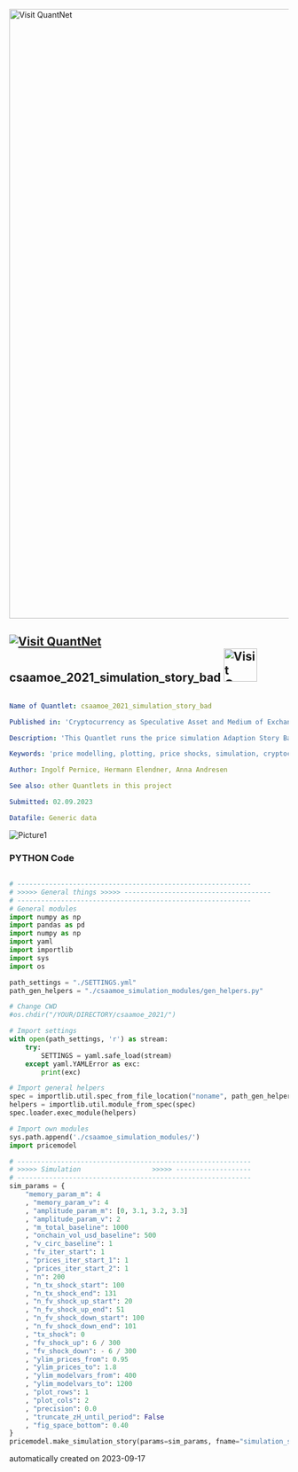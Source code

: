 [<img src="https://github.com/QuantLet/Styleguide-and-FAQ/blob/master/pictures/banner.png" width="1100" alt="Visit QuantNet">](http://quantlet.de/)

## [<img src="https://github.com/QuantLet/Styleguide-and-FAQ/blob/master/pictures/qloqo.png" alt="Visit QuantNet">](http://quantlet.de/) **csaamoe_2021_simulation_story_bad** [<img src="https://github.com/QuantLet/Styleguide-and-FAQ/blob/master/pictures/QN2.png" width="60" alt="Visit QuantNet 2.0">](http://quantlet.de/)

```yaml

Name of Quantlet: csaamoe_2021_simulation_story_bad

Published in: 'Cryptocurrency as Speculative Asset and Medium of Exchange (Pernice et al., 2021)'

Description: 'This Quantlet runs the price simulation Adaption Story Bad described in the paper. Simulations are triggered with respect to shocks in the fundamental value. Additional simulations show the influence of the models parameters. To run this script, please clone the public repository from https://github.com/trudi-group/csaamoe_simulation_modules into the directory of this Quantlet.'

Keywords: 'price modelling, plotting, price shocks, simulation, cryptocurrency'

Author: Ingolf Pernice, Hermann Elendner, Anna Andresen

See also: other Quantlets in this project

Submitted: 02.09.2023

Datafile: Generic data

```

![Picture1](simulation_story_bad.png)

### PYTHON Code
```python

# -----------------------------------------------------------
# >>>>> General things >>>>> -------------------------------------
# -----------------------------------------------------------
# General modules
import numpy as np
import pandas as pd
import numpy as np
import yaml
import importlib
import sys
import os

path_settings = "./SETTINGS.yml"
path_gen_helpers = "./csaamoe_simulation_modules/gen_helpers.py"

# Change CWD
#os.chdir("/YOUR/DIRECTORY/csaamoe_2021/")

# Import settings
with open(path_settings, 'r') as stream:
    try:
        SETTINGS = yaml.safe_load(stream)
    except yaml.YAMLError as exc:
        print(exc)

# Import general helpers
spec = importlib.util.spec_from_file_location("noname", path_gen_helpers)
helpers = importlib.util.module_from_spec(spec)
spec.loader.exec_module(helpers)

# Import own modules
sys.path.append('./csaamoe_simulation_modules/')
import pricemodel

# -----------------------------------------------------------
# >>>>> Simulation                  >>>>> -------------------
# -----------------------------------------------------------
sim_params = {
    "memory_param_m": 4
    , "memory_param_v": 4
    , "amplitude_param_m": [0, 3.1, 3.2, 3.3]
    , "amplitude_param_v": 2
    , "m_total_baseline": 1000
    , "onchain_vol_usd_baseline": 500
    , "v_circ_baseline": 1
    , "fv_iter_start": 1
    , "prices_iter_start_1": 1
    , "prices_iter_start_2": 1
    , "n": 200
    , "n_tx_shock_start": 100
    , "n_tx_shock_end": 131
    , "n_fv_shock_up_start": 20
    , "n_fv_shock_up_end": 51
    , "n_fv_shock_down_start": 100
    , "n_fv_shock_down_end": 101
    , "tx_shock": 0
    , "fv_shock_up": 6 / 300
    , "fv_shock_down": - 6 / 300
    , "ylim_prices_from": 0.95
    , "ylim_prices_to": 1.8
    , "ylim_modelvars_from": 400
    , "ylim_modelvars_to": 1200
    , "plot_rows": 1
    , "plot_cols": 2
    , "precision": 0.0
    , "truncate_zH_until_period": False
    , "fig_space_bottom": 0.40
}
pricemodel.make_simulation_story(params=sim_params, fname="simulation_story_bad", path=SETTINGS["plotting"]["path"])

```

automatically created on 2023-09-17